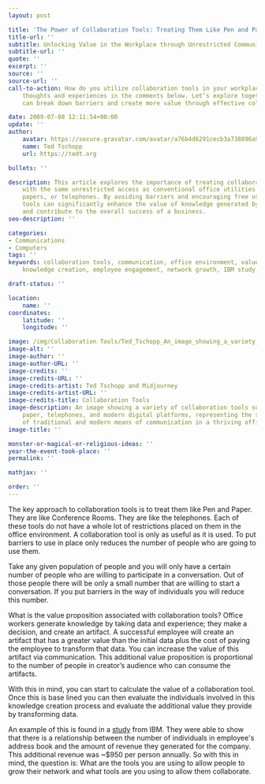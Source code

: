 ```yaml
---
layout: post

title: 'The Power of Collaboration Tools: Treating Them Like Pen and Paper'
title-url: ''
subtitle: Unlocking Value in the Workplace through Unrestricted Communication
subtitle-url: ''
quote: ''
excerpt: ''
source: ''
source-url: ''
call-to-action: How do you utilize collaboration tools in your workplace? Share your
    thoughts and experiences in the comments below. Let’s explore together how we
    can break down barriers and create more value through effective collaboration.

date: 2009-07-08 12:11:54+00:00
update: ''
author:
    avatar: https://secure.gravatar.com/avatar/a76b4d6291cecb3a738896a971bfb903?s=512&d=mp&r=g
    name: Ted Tschopp
    url: https://tedt.org

bullets: ''

description: This article explores the importance of treating collaboration tools
    with the same unrestricted access as conventional office utilities like pens,
    papers, or telephones. By avoiding barriers and encouraging free use, collaboration
    tools can significantly enhance the value of knowledge generated by employees
    and contribute to the overall success of a business.
seo-description: ''

categories:
- Communications
- Computers
tags: ''
keywords: collaboration tools, communication, office environment, value proposition,
    knowledge creation, employee engagement, network growth, IBM study, revenue generation

draft-status: ''

location:
    name: ''
coordinates:
    latitude: ''
    longitude: ''

image: /img/Collaboration Tools/Ted_Tschopp_An_image_showing_a_variety_of_collaboration_tools_s.jpg
image-alt: ''
image-author: ''
image-author-URL: ''
image-credits: ''
image-credits-URL: ''
image-credits-artist: Ted Tschopp and Midjourney
image-credits-artist-URL: ''
image-credits-title: Collaboration Tools
image-description: An image showing a variety of collaboration tools such as pens,
    paper, telephones, and modern digital platforms, representing the seamless integration
    of traditional and modern means of communication in a thriving office environment.
image-title: ''

monster-or-magical-or-religious-ideas: ''
year-the-event-took-place: ''
permalink: ''

mathjax: ''

order: ''
---
```

The key approach to collaboration tools is to treat them like Pen and Paper. They are like Conference Rooms. They are like the telephones. Each of these tools do not have a whole lot of restrictions placed on them in the office environment. A collaboration tool is only as useful as it is used. To put barriers to use in place only reduces the number of people who are going to use them.

Take any given population of people and you will only have a certain number of people who are willing to participate in a conversation. Out of those people there will be only a small number that are willing to start a conversation. If you put barriers in the way of individuals you will reduce this number.

What is the value proposition associated with collaboration tools? Office workers generate knowledge by taking data and experience; they make a decision, and create an artifact. A successful employee will create an artifact that has a greater value than the initial data plus the cost of paying the employee to transform that data. You can increase the value of this artifact via communication. This additional value proposition is proportional to the number of people in creator’s audience who can consume the artifacts.

With this in mind, you can start to calculate the value of a collaboration tool. Once this is base lined you can then evaluate the individuals involved in this knowledge creation process and evaluate the additional value they provide by transforming data.

An example of this is found in a <a href="http://smallblue.research.ibm.com/projects/snvalue/" target="_blank">study</a> from IBM. They were able to show that there is a relationship between the number of individuals in employee's address book and the amount of revenue they generated for the company. This additional revenue was ~$950 per person annually. So with this in mind, the question is: What are the tools you are using to allow people to grow their network and what tools are you using to allow them collaborate.